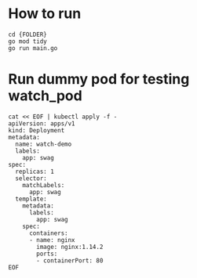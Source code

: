 
# How to run
```shell
cd {FOLDER}
go mod tidy
go run main.go
```


# Run dummy pod for testing watch_pod
```
cat << EOF | kubectl apply -f - 
apiVersion: apps/v1
kind: Deployment
metadata:
  name: watch-demo
  labels:
    app: swag
spec:
  replicas: 1
  selector:
    matchLabels:
      app: swag
  template:
    metadata:
      labels:
        app: swag
    spec:
      containers:
      - name: nginx
        image: nginx:1.14.2
        ports:
        - containerPort: 80
EOF
```
